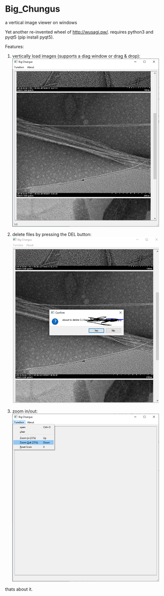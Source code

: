 # Big_Chungus
a vertical image viewer on windows

Yet another re-invented wheel of http://wusagi.pw/.
requires python3 and pyqt5 (pip install pyqt5).

Features:
1. vertically load images (supports a diag window or drag & drop):
![Chungus1](https://raw.githubusercontent.com/syw784/Big_Chungus/master/funhouse/chungus1.PNG)

2. delete files by pressing the DEL button:
![Chungus2](https://raw.githubusercontent.com/syw784/Big_Chungus/master/funhouse/chungus2.PNG)

3. zoom in/out:
![Chungus3](https://raw.githubusercontent.com/syw784/Big_Chungus/master/funhouse/cjungeus3.PNG)

thats about it.
